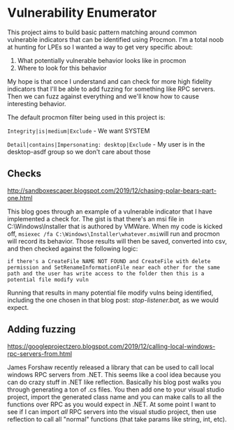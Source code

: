 ﻿# Vulnerability Enumerator
This project aims to build basic pattern matching around common vulnerable indicators that can be identified using Procmon. I'm a total noob at hunting for LPEs so I wanted a way to get very specific about:
1) What potentially vulnerable behavior looks like in procmon
2) Where to look for this behavior

My hope is that once I understand and can check for more high fidelity indicators that I'll be able to add fuzzing for something like RPC servers. Then we can fuzz against everything and we'll know how to cause interesting behavior.

The default procmon filter being used in this project is:

`Integrity|is|medium|Exclude` - We want SYSTEM

`Detail|contains|Impersonating: desktop|Exclude` - My user is in the desktop-asdf group so we don't care about those

## Checks
http://sandboxescaper.blogspot.com/2019/12/chasing-polar-bears-part-one.html

This blog goes through an example of a vulnerable indicator that I have implemented a check for. The gist is that there's an msi file in C:\Windows\Installer that is authored by VMWare. 
When my code is kicked off, `msiexec /fa C:\Windows\Installer\whatever.msi`will run and procmon will record its behavior. Those results will then be saved, converted into csv, and then checked against the following logic:

`if there's a CreateFile NAME NOT FOUND and CreateFile with delete permission and SetRenameInformationFile near each other for the same path and the user has write access to the folder then this is a potential file modify vuln`

Running that results in many potential file modify vulns being identified, including the one chosen in that blog post: *stop-listener.bat,* as we would expect.

## Adding fuzzing
https://googleprojectzero.blogspot.com/2019/12/calling-local-windows-rpc-servers-from.html

James Forshaw recently released a library that can be used to call local windows RPC servers from .NET. This seems like a cool idea because you can do crazy stuff in .NET like reflection. Basically his blog post walks you through generating a ton of .cs files. You then add one to your visual studio project, import the generated class name and you can make calls to all the functions over RPC as you would expect in .NET. At some point I want to see if I can import _all_ RPC servers into the visual studio project, then use reflection to call all "normal" functions (that take params like string, int, etc).
